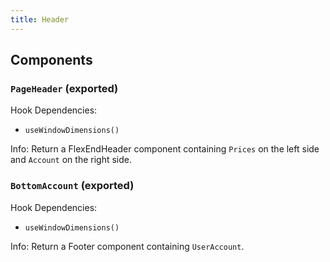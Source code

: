 ```yaml
---
title: Header
---
```


## Components

### `PageHeader` (exported)

Hook Dependencies:

- `useWindowDimensions()`

Info: Return a FlexEndHeader component containing `Prices` on the left side and `Account` on the right side.

### `BottomAccount` (exported)

Hook Dependencies:

- `useWindowDimensions()`

Info: Return a Footer component containing `UserAccount`.